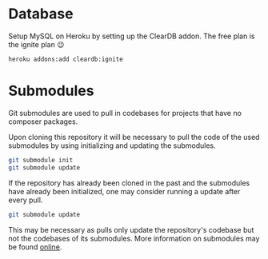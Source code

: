 # Database
Setup MySQL on Heroku by setting up the ClearDB addon.
The free plan is the ignite plan :wink:

```heroku addons:add cleardb:ignite```

# Submodules
Git submodules are used to pull in codebases for projects that have no
composer packages.

Upon cloning this repository it will be necessary to pull the code of the
used submodules by using initializing and updating the submodules.

```bash
git submodule init
git submodule update
```

If the repository has already been cloned in the past and the submodules have
already been initialized, one may consider running a update after every pull.

```bash
git submodule update
```

This may be necessary as pulls only update the repository's codebase but not
the codebases of its submodules. More information on submodules may be found
[online](http://git-scm.com/book/en/Git-Tools-Submodules).
